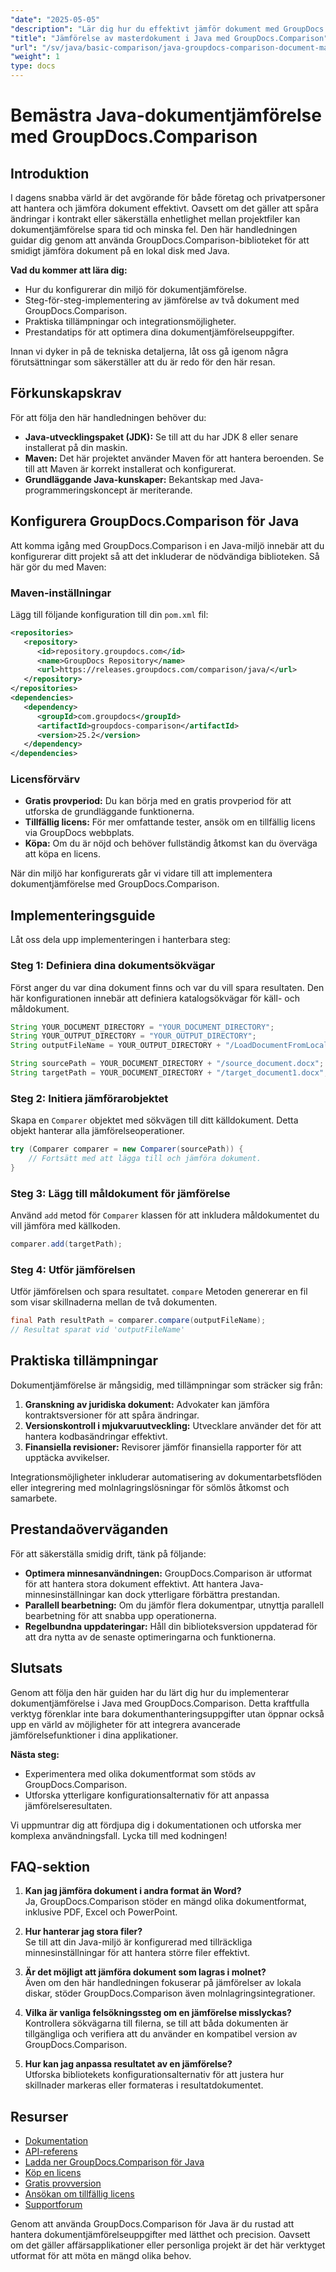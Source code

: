 ```yaml
---
"date": "2025-05-05"
"description": "Lär dig hur du effektivt jämför dokument med GroupDocs.Comparison i Java. Den här guiden behandlar installation, implementering och prestandaoptimering."
"title": "Jämförelse av masterdokument i Java med GroupDocs.Comparison"
"url": "/sv/java/basic-comparison/java-groupdocs-comparison-document-management-guide/"
"weight": 1
type: docs
---
```

# Bemästra Java-dokumentjämförelse med GroupDocs.Comparison

## Introduktion

I dagens snabba värld är det avgörande för både företag och privatpersoner att hantera och jämföra dokument effektivt. Oavsett om det gäller att spåra ändringar i kontrakt eller säkerställa enhetlighet mellan projektfiler kan dokumentjämförelse spara tid och minska fel. Den här handledningen guidar dig genom att använda GroupDocs.Comparison-biblioteket för att smidigt jämföra dokument på en lokal disk med Java.

**Vad du kommer att lära dig:**
- Hur du konfigurerar din miljö för dokumentjämförelse.
- Steg-för-steg-implementering av jämförelse av två dokument med GroupDocs.Comparison.
- Praktiska tillämpningar och integrationsmöjligheter.
- Prestandatips för att optimera dina dokumentjämförelseuppgifter.

Innan vi dyker in på de tekniska detaljerna, låt oss gå igenom några förutsättningar som säkerställer att du är redo för den här resan.

## Förkunskapskrav

För att följa den här handledningen behöver du:

- **Java-utvecklingspaket (JDK):** Se till att du har JDK 8 eller senare installerat på din maskin.
- **Maven:** Det här projektet använder Maven för att hantera beroenden. Se till att Maven är korrekt installerat och konfigurerat.
- **Grundläggande Java-kunskaper:** Bekantskap med Java-programmeringskoncept är meriterande.

## Konfigurera GroupDocs.Comparison för Java

Att komma igång med GroupDocs.Comparison i en Java-miljö innebär att du konfigurerar ditt projekt så att det inkluderar de nödvändiga biblioteken. Så här gör du med Maven:

### Maven-inställningar

Lägg till följande konfiguration till din `pom.xml` fil:

```xml
<repositories>
   <repository>
      <id>repository.groupdocs.com</id>
      <name>GroupDocs Repository</name>
      <url>https://releases.groupdocs.com/comparison/java/</url>
   </repository>
</repositories>
<dependencies>
   <dependency>
      <groupId>com.groupdocs</groupId>
      <artifactId>groupdocs-comparison</artifactId>
      <version>25.2</version>
   </dependency>
</dependencies>
```

### Licensförvärv

- **Gratis provperiod:** Du kan börja med en gratis provperiod för att utforska de grundläggande funktionerna.
- **Tillfällig licens:** För mer omfattande tester, ansök om en tillfällig licens via GroupDocs webbplats.
- **Köpa:** Om du är nöjd och behöver fullständig åtkomst kan du överväga att köpa en licens.

När din miljö har konfigurerats går vi vidare till att implementera dokumentjämförelse med GroupDocs.Comparison.

## Implementeringsguide

Låt oss dela upp implementeringen i hanterbara steg:

### Steg 1: Definiera dina dokumentsökvägar

Först anger du var dina dokument finns och var du vill spara resultaten. Den här konfigurationen innebär att definiera katalogsökvägar för käll- och måldokument.

```java
String YOUR_DOCUMENT_DIRECTORY = "YOUR_DOCUMENT_DIRECTORY";
String YOUR_OUTPUT_DIRECTORY = "YOUR_OUTPUT_DIRECTORY";
String outputFileName = YOUR_OUTPUT_DIRECTORY + "/LoadDocumentFromLocalDisc_result.docx";

String sourcePath = YOUR_DOCUMENT_DIRECTORY + "/source_document.docx";
String targetPath = YOUR_DOCUMENT_DIRECTORY + "/target_document1.docx";
```

### Steg 2: Initiera jämförarobjektet

Skapa en `Comparer` objektet med sökvägen till ditt källdokument. Detta objekt hanterar alla jämförelseoperationer.

```java
try (Comparer comparer = new Comparer(sourcePath)) {
    // Fortsätt med att lägga till och jämföra dokument.
}
```

### Steg 3: Lägg till måldokument för jämförelse

Använd `add` metod för `Comparer` klassen för att inkludera måldokumentet du vill jämföra med källkoden.

```java
comparer.add(targetPath);
```

### Steg 4: Utför jämförelsen

Utför jämförelsen och spara resultatet. `compare` Metoden genererar en fil som visar skillnaderna mellan de två dokumenten.

```java
final Path resultPath = comparer.compare(outputFileName);
// Resultat sparat vid 'outputFileName'
```

## Praktiska tillämpningar

Dokumentjämförelse är mångsidig, med tillämpningar som sträcker sig från:

1. **Granskning av juridiska dokument:** Advokater kan jämföra kontraktsversioner för att spåra ändringar.
2. **Versionskontroll i mjukvaruutveckling:** Utvecklare använder det för att hantera kodbasändringar effektivt.
3. **Finansiella revisioner:** Revisorer jämför finansiella rapporter för att upptäcka avvikelser.

Integrationsmöjligheter inkluderar automatisering av dokumentarbetsflöden eller integrering med molnlagringslösningar för sömlös åtkomst och samarbete.

## Prestandaöverväganden

För att säkerställa smidig drift, tänk på följande:

- **Optimera minnesanvändningen:** GroupDocs.Comparison är utformat för att hantera stora dokument effektivt. Att hantera Java-minnesinställningar kan dock ytterligare förbättra prestandan.
- **Parallell bearbetning:** Om du jämför flera dokumentpar, utnyttja parallell bearbetning för att snabba upp operationerna.
- **Regelbundna uppdateringar:** Håll din biblioteksversion uppdaterad för att dra nytta av de senaste optimeringarna och funktionerna.

## Slutsats

Genom att följa den här guiden har du lärt dig hur du implementerar dokumentjämförelse i Java med GroupDocs.Comparison. Detta kraftfulla verktyg förenklar inte bara dokumenthanteringsuppgifter utan öppnar också upp en värld av möjligheter för att integrera avancerade jämförelsefunktioner i dina applikationer.

**Nästa steg:**
- Experimentera med olika dokumentformat som stöds av GroupDocs.Comparison.
- Utforska ytterligare konfigurationsalternativ för att anpassa jämförelseresultaten.

Vi uppmuntrar dig att fördjupa dig i dokumentationen och utforska mer komplexa användningsfall. Lycka till med kodningen!

## FAQ-sektion

1. **Kan jag jämföra dokument i andra format än Word?**  
   Ja, GroupDocs.Comparison stöder en mängd olika dokumentformat, inklusive PDF, Excel och PowerPoint.

2. **Hur hanterar jag stora filer?**  
   Se till att din Java-miljö är konfigurerad med tillräckliga minnesinställningar för att hantera större filer effektivt.

3. **Är det möjligt att jämföra dokument som lagras i molnet?**  
   Även om den här handledningen fokuserar på jämförelser av lokala diskar, stöder GroupDocs.Comparison även molnlagringsintegrationer.

4. **Vilka är vanliga felsökningssteg om en jämförelse misslyckas?**  
   Kontrollera sökvägarna till filerna, se till att båda dokumenten är tillgängliga och verifiera att du använder en kompatibel version av GroupDocs.Comparison.

5. **Hur kan jag anpassa resultatet av en jämförelse?**  
   Utforska bibliotekets konfigurationsalternativ för att justera hur skillnader markeras eller formateras i resultatdokumentet.

## Resurser

- [Dokumentation](https://docs.groupdocs.com/comparison/java/)
- [API-referens](https://reference.groupdocs.com/comparison/java/)
- [Ladda ner GroupDocs.Comparison för Java](https://releases.groupdocs.com/comparison/java/)
- [Köp en licens](https://purchase.groupdocs.com/buy)
- [Gratis provversion](https://releases.groupdocs.com/comparison/java/)
- [Ansökan om tillfällig licens](https://purchase.groupdocs.com/temporary-license/)
- [Supportforum](https://forum.groupdocs.com/c/comparison)

Genom att använda GroupDocs.Comparison för Java är du rustad att hantera dokumentjämförelseuppgifter med lätthet och precision. Oavsett om det gäller affärsapplikationer eller personliga projekt är det här verktyget utformat för att möta en mängd olika behov.